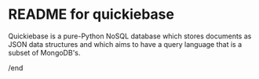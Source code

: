 # README for quickiebase

Quickiebase is a pure-Python NoSQL database which stores documents as JSON
data structures and which aims to have a query language that is a subset of
MongoDB's.





/end
